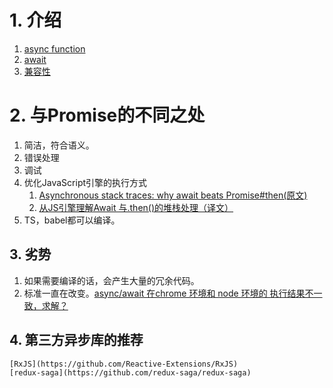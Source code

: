 # 1. 介绍
1. [async function](https://developer.mozilla.org/zh-CN/docs/Web/JavaScript/Reference/Statements/async_function)
2. [await](https://developer.mozilla.org/zh-CN/docs/Web/JavaScript/Reference/Operators/await)
3. [兼容性](https://caniuse.com/#search=async%20function)
# 2. 与Promise的不同之处
1. 简洁，符合语义。
2. 错误处理
3. 调试
4. 优化JavaScript引擎的执行方式
    1. [Asynchronous stack traces: why await beats Promise#then(原文)](https://mathiasbynens.be/notes/async-stack-traces)
    2. [从JS引擎理解Await 与.then()的堆栈处理（译文）](https://zhuanlan.zhihu.com/p/40072557)
5. TS，babel都可以编译。

## 3. 劣势
1. 如果需要编译的话，会产生大量的冗余代码。
2. 标准一直在改变。[async/await 在chrome 环境和 node 环境的 执行结果不一致，求解？](https://www.zhihu.com/question/268007969/answer/339811998)

## 4. 第三方异步库的推荐
    [RxJS](https://github.com/Reactive-Extensions/RxJS)
    [redux-saga](https://github.com/redux-saga/redux-saga)
